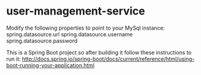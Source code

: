 # user-management-service

Modify the following properties to point to your MySql instance:
spring.datasource.url
spring.datasource.username
spring.datasource.password

This is a Spring Boot project so after building it follow these instructions to run it:
http://docs.spring.io/spring-boot/docs/current/reference/html/using-boot-running-your-application.html